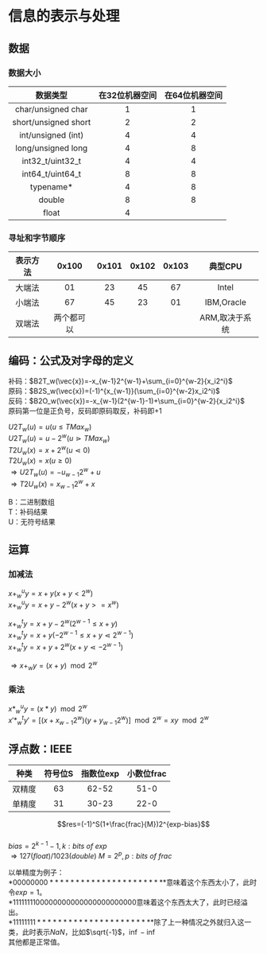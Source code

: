 # 信息的表示与处理
## 数据
### 数据大小
数据类型|在32位机器空间|在64位机器空间
:-----:|:-----------:|:-----------:
char/unsigned char|1|1
short/unsigned short|2|2
int/unsigned (int)|4|4
long/unsigned long|4|8
int32_t/uint32_t|4|4
int64_t/uint64_t|8|8
typename*|4|8
double|8|8
float|4|
### 寻址和字节顺序
表示方法|0x100|0x101|0x102|0x103|典型CPU
:-----:|:---:|:---:|:---:|:---:|:-----:
大端法|01|23|45|67|Intel
小端法|67|45|23|01|IBM,Oracle
双端法|两个都可以||||ARM,取决于系统
## 编码：公式及对字母的定义
补码：$B2T_w(\vec{x})=-x_{w-1}2^{w-1}+\sum_{i=0}^{w-2}{x_i2^i}$  
原码：$B2S_w(\vec{x})=(-1)^{x_{w-1}}(\sum_{i=0}^{w-2}x_i2^i)$  
反码：$B2O_w(\vec{x})=-x_{w-1}(2^{w-1}-1)+\sum_{i=0}^{w-2}{x_i2^i}$  
原码第一位是正负号，反码即原码取反，补码即+1

$U2T_w(u)=u    (u\leqslant TMax_w)$  
$U2T_w(u)=u-2^w(u\gtrdot TMax_w)$  
$T2U_w(x)=x+2^w(u\lessdot 0)$  
$T2U_w(x)=x    (u\geqslant 0)$  
$\Rightarrow U2T_w(u)=-u_{w-1}2^w+u$  
$\Rightarrow T2U_w(x)=x_{w-1}2^w+x$  

B：二进制数组  
T：补码结果  
U：无符号结果

## 运算
### 加减法
$x+_w^uy=x+y(x+y<2^w)$  
$x+_w^uy=x+y-2^w(x+y>=x^w)$

$x+_w^ty=x+y-2^w(2^{w-1} \leqslant x+y)$  
$x+_w^ty=x+y(-2^{w-1}\leqslant x+y \lessdot 2^{w-1})$  
$x+_w^ty=x+y+2^w(x+y \lessdot -2^{w-1})$

$\Rightarrow x+_wy=(x+y)\mod2^w$
### 乘法
$x*_w^uy=(x*y)\mod2^w$  
$x'*_w^ty'=[(x+x_{w-1}2^w)(y+y_{w-1}2^w)]\mod2^w=xy\mod2^w$

## 浮点数：IEEE
种类|符号位S|指数位exp|小数位frac
:-----:|:---:|:---:|:---:
双精度|63|62-52|51-0
单精度|31|30-23|22-0
$$res=(-1)^S(1+\frac{frac}{M})2^{exp-bias}$$  
$bias=2^{k-1}-1,k:bits\ of\ exp$  
$\Rightarrow 127(float)/1023(double)$
$M=2^p,p:bits\ of\ frac$

以单精度为例子：  
$* 00000000 ***********************$意味着这个东西太小了，此时令$exp=1$。  
$* 11111111 00000000000000000000000$意味着这个东西太大了，此时已经溢出。  
$* 11111111 ***********************$除了上一种情况之外就归入这一类，此时表示$NaN$，比如$\sqrt{-1}$，$\inf-\inf$  
其他都是正常值。